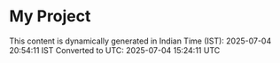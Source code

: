 # My Project

This content is dynamically generated in Indian Time (IST): 2025-07-04 20:54:11 IST
Converted to UTC: 2025-07-04 15:24:11 UTC
